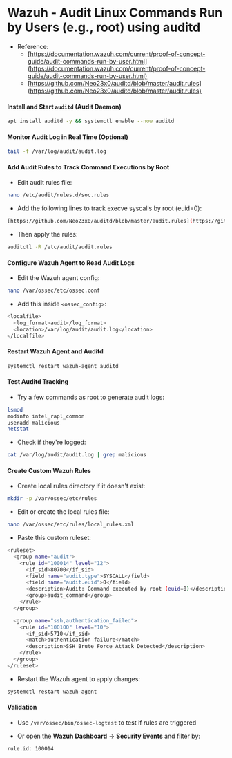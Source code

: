 # Wazuh - Audit Linux Commands Run by Users (e.g., root) using auditd

- Reference:
  - [https://documentation.wazuh.com/current/proof-of-concept-guide/audit-commands-run-by-user.html](https://documentation.wazuh.com/current/proof-of-concept-guide/audit-commands-run-by-user.html)
  - [https://github.com/Neo23x0/auditd/blob/master/audit.rules](https://github.com/Neo23x0/auditd/blob/master/audit.rules)

#### Install and Start `auditd` (Audit Daemon)

```sh
apt install auditd -y && systemctl enable --now auditd
```

#### Monitor Audit Log in Real Time (Optional)

```sh
tail -f /var/log/audit/audit.log
```

#### Add Audit Rules to Track Command Executions by Root

- Edit audit rules file:

```sh
nano /etc/audit/rules.d/soc.rules
```

- Add the following lines to track execve syscalls by root (euid=0):

```sh
[https://github.com/Neo23x0/auditd/blob/master/audit.rules](https://github.com/Neo23x0/auditd/blob/master/audit.rules)
```

- Then apply the rules:

```sh
auditctl -R /etc/audit/audit.rules
```

#### Configure Wazuh Agent to Read Audit Logs

- Edit the Wazuh agent config:

```sh
nano /var/ossec/etc/ossec.conf
```

- Add this inside `<ossec_config>`:

```sh
<localfile>
  <log_format>audit</log_format>
  <location>/var/log/audit/audit.log</location>
</localfile>
```

#### Restart Wazuh Agent and Auditd

```sh
systemctl restart wazuh-agent auditd
```

#### Test Auditd Tracking

- Try a few commands as root to generate audit logs:

```sh
lsmod
modinfo intel_rapl_common
useradd malicious
netstat
```

- Check if they're logged:

```sh
cat /var/log/audit/audit.log | grep malicious
```

#### Create Custom Wazuh Rules

- Create local rules directory if it doesn't exist:

```sh
mkdir -p /var/ossec/etc/rules
```

- Edit or create the local rules file:

```sh
nano /var/ossec/etc/rules/local_rules.xml
```

- Paste this custom ruleset:

```sh
<ruleset>
  <group name="audit">
    <rule id="100014" level="12">
      <if_sid>80700</if_sid>
      <field name="audit.type">SYSCALL</field>
      <field name="audit.euid">0</field>
      <description>Audit: Command executed by root (euid=0)</description>
      <group>audit_command</group>
    </rule>
  </group>

  <group name="ssh,authentication_failed">
    <rule id="100100" level="10">
      <if_sid>5710</if_sid>
      <match>authentication failure</match>
      <description>SSH Brute Force Attack Detected</description>
    </rule>
  </group>
</ruleset>
```

- Restart the Wazuh agent to apply changes:

```sh
systemctl restart wazuh-agent
```

#### Validation

- Use `/var/ossec/bin/ossec-logtest` to test if rules are triggered

- Or open the **Wazuh Dashboard** -> **Security Events** and filter by:

```sh
rule.id: 100014
```
